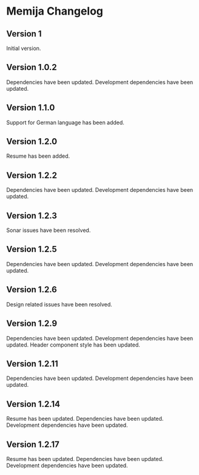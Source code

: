 # Memija Changelog

## Version 1

Initial version.

## Version 1.0.2

Dependencies have been updated.
Development dependencies have been updated.

## Version 1.1.0

Support for German language has been added.

## Version 1.2.0

Resume has been added.

## Version 1.2.2

Dependencies have been updated.
Development dependencies have been updated.

## Version 1.2.3

Sonar issues have been resolved.

## Version 1.2.5

Dependencies have been updated.
Development dependencies have been updated.

## Version 1.2.6

Design related issues have been resolved.

## Version 1.2.9

Dependencies have been updated.
Development dependencies have been updated.
Header component style has been updated.

## Version 1.2.11

Dependencies have been updated.
Development dependencies have been updated.

## Version 1.2.14

Resume has been updated.
Dependencies have been updated.
Development dependencies have been updated.

## Version 1.2.17

Resume has been updated.
Dependencies have been updated.
Development dependencies have been updated.
